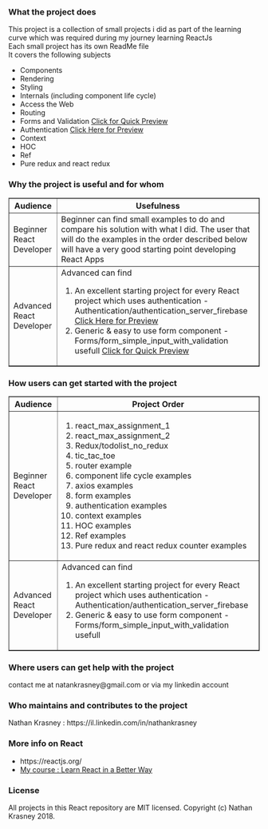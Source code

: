 <h3>What the project does</h3>
  This project is a collection of small projects i did as part of the learning curve which was required during my journey learning ReactJs<br>
  Each small project has its own ReadMe file<br>
  It covers the following subjects
  <ul>
    <li>Components</li>
    <li>Rendering</li>
    <li>Styling</li>
    <li>Internals (including component life cycle)</li>
    <li>Access the Web</li>
    <li>Routing</li>
    <li>Forms and Validation <a  href='https://www.youtube.com/watch?v=uSCW5rzTlN0'>Click for Quick Preview</a>    
</li>
    <li>Authentication <a  href='https://www.youtube.com/watch?v=QJ-tABaRVEU'>Click Here for Preview</a>
    <li>Context</li>
	<li>HOC</li>
  <li>Ref</li>
  <li>Pure redux and react redux</li>
</li>
  </ul>  
  
<h3>Why the project is useful and for whom</h3>
  <table border=1>
  <tr>
    <th>Audience</th>
    <th>Usefulness</th> 
  </tr>
  <tr>
    <td>Beginner React Developer</td>
    <td>Beginner can find small examples to do and compare his solution with what I did. The user that will do the examples in the order described below will have a very good starting point developing React Apps</td> 
  </tr>
  <tr>
    <td>Advanced React Developer</td>
    <td>Advanced can find 
    <ol>
    <li>An excellent starting project for every React project which uses authentication - Authentication/authentication_server_firebase <a href='https://www.youtube.com/watch?v=QJ-tABaRVEU'>Click Here for Preview</a></li>
    <li>Generic & easy to use form component - Forms/form_simple_input_with_validation usefull <a  href='https://www.youtube.com/watch?v=uSCW5rzTlN0'>Click for Quick Preview</a>    
</li>
    </ol>
    </td> 
  </tr>
</table>

  
  
<h3>How users can get started with the project</h3>
  
<table border=1>
  <tr>
    <th>Audience</th>
    <th>Project Order</th> 
  </tr>
  <tr>
    <td>Beginner React Developer</td>
    <td><ol><li>react_max_assignment_1</li><li>react_max_assignment_2 </li><li> Redux/todolist_no_redux </li><li> tic_tac_toe </li><li> router example </li><li>component life cycle examples</li><li> axios examples </li><li> form examples </li><li> authentication examples</li><li> context examples</li><li>HOC examples</li><li>Ref examples</li>
<li>Pure redux and react redux counter examples</li>
</ol></td> 
  </tr>
  <tr>
    <td>Advanced React Developer</td>
    <td>Advanced can find 
    <ol>
    <li>An excellent starting project for every React project which uses authentication - Authentication/authentication_server_firebase</li>
    <li>Generic & easy to use form component - Forms/form_simple_input_with_validation usefull</li>
    </ol>
    </td> 
  </tr>
</table>
  
<h3>Where users can get help with the project</h3>
  <p>contact me at natankrasney@gmail.com or via my linkedin account</p>

<h3>Who maintains and contributes to the project</h3>
  <p>Nathan Krasney : https://il.linkedin.com/in/nathankrasney</p>

<h3>More info on React</h3>
<ul>
  <li>https://reactjs.org/</li>
  <li><a href='https://www.udemy.com/learn-react-in-a-better-way/?couponCode=15USD_100C'>My course : Learn React in a Better Way</a></li>
</ul>


<h3>License</h3>
All projects in this React repository are MIT licensed. Copyright (c) Nathan Krasney 2018.